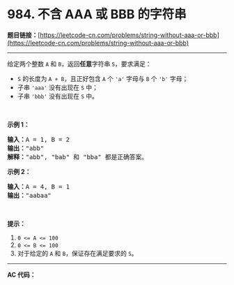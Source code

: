 # 984. 不含 AAA 或 BBB 的字符串

**题目链接：**[https://leetcode-cn.com/problems/string-without-aaa-or-bbb](https://leetcode-cn.com/problems/string-without-aaa-or-bbb)

---

<div class="content__1Y2H">
 <div class="notranslate">
  <p>给定两个整数&nbsp;<code>A</code>&nbsp;和&nbsp;<code>B</code>，返回<strong>任意</strong>字符串 <code>S</code>，要求满足：</p> 
  <ul> 
   <li><code>S</code> 的长度为&nbsp;<code>A + B</code>，且正好包含&nbsp;<code>A</code>&nbsp;个 <code>'a'</code>&nbsp;字母与&nbsp;<code>B</code>&nbsp;个 <code>'b'</code>&nbsp;字母；</li> 
   <li>子串&nbsp;<code>'aaa'</code>&nbsp;没有出现在&nbsp;<code>S</code>&nbsp;中；</li> 
   <li>子串&nbsp;<code>'bbb'</code> 没有出现在&nbsp;<code>S</code>&nbsp;中。</li> 
  </ul> 
  <p>&nbsp;</p> 
  <p><strong>示例 1：</strong></p> 
  <pre class="language-text"><strong>输入：</strong>A = 1, B = 2
<strong>输出：</strong>"abb"
<strong>解释：</strong>"abb", "bab" 和 "bba" 都是正确答案。
</pre> 
  <p><strong>示例 2：</strong></p> 
  <pre class="language-text"><strong>输入：</strong>A = 4, B = 1
<strong>输出：</strong>"aabaa"</pre> 
  <p>&nbsp;</p> 
  <p><strong>提示：</strong></p> 
  <ol> 
   <li><code>0 &lt;= A &lt;= 100</code></li> 
   <li><code>0 &lt;= B &lt;= 100</code></li> 
   <li>对于给定的 <code>A</code> 和 <code>B</code>，保证存在满足要求的 <code>S</code>。</li> 
  </ol> 
 </div>
</div>

---

**AC 代码：**

```java

```